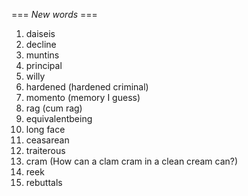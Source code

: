 === *New words* ===

1.  daiseis
2. decline
3. muntins
4. principal
5. willy
6. hardened (hardened criminal)
7. momento (memory I guess)
8. rag (cum rag)
9. equivalentbeing
10. long face
11. ceasarean
12. traiterous
13. cram (How can a clam cram in a clean cream can?)
14. reek 
15. rebuttals
